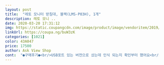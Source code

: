 ```yaml
---
layout: post 
title:  "레토 모니터 받침대, 블랙(LMS-P03H), 1개" 
description: 레토 모니 ..
date: 2020-03-20 17:31:12 
img: https://static.coupangcdn.com/image/product/image/vendoritem/2019/08/05/3120268293/3977b583-d131-48dd-942b-2a7a9a08ccf9.jpg 
linkUrl: https://coupa.ng/buW3zK 
categories: [1021] 
color: 43A047 
price: 17500 
author: Ask View Shop 
cont:  "●구매후기●<br/>USB포트 있는 버전으로 샀는데 인식 되는지 확인부터 했어요<br/>가볍고 튼튼하네요! 의외입니다.<br/><br/>가성비 쩌는 물건입니다.<br/><br/>개인적으로 좋은 선택이었다고 생각합니다.<br/><br/>그런데 조립해보니~<br/>그리고 부실한 느낌이 없지 않아있지만 모니터가 무거워서<br/>깔끔한 구조, 가벼우면서도 튼튼한 제품, 가성비까지 갑!<br/>너무 큰 기대를 했었는지 실망이 큽니다.<br/><br/>더욱이 USB를 쉽게 사용할 수 있는 점이<br/>동영상은 USB포트 인식되는 거 보여드리려고 찍었습니다<br/>둘째는 usb인식률이 낮습니다.<br/> 어느날은 됐다가 어느날은 안됐다가 그러네요~ 이미 몇일 사용해서 반품 안하고 사용합니다.<br/> 모니터 뒤에 있는 본체에  usb잭 사용하기 싫어서 구매했은데 아무 의미 없네요~^^;<br/>메모지나 작은 사무용품을 둘 수 있는 곳이 있어 좋고,<br/>모니터 선반만이 아니라<br/>삐걱하긴 했는데 그래도 지탱 잘되고 좋아요!! 꼭 사세요<br/>사무실 책상이 완전 깔끔해져요<br/>셋째는 설명서가 없습니다.<br/> 물론 간단합니다  본체 다리연결하고 뒤에 usb꽂으면 되는건데 줄이 한개에서 갈라지는데 어떤게 무엇인지는 알려줘도 좋지 않나 생각합니다.<br/> 잭을 잘못 연결했는데 2.<br/>0밖에 인식 안되네요.<br/><br/>스마트폰을 세로로 세워 충전할 수 있도록 구멍도 있네요.<br/><br/>잘 산 것 같네요^^<br/>처음 받았을 때 플라스틱 쪼가리라고 생각했어요.<br/><br/>첫째는 재질이 부실합니다.<br/> 모니터가 무거운 것도 아는데 벌써 눌리는 모습이 보입니다.<br/><br/>USB포트 있는 버전으로 샀는데 인식 되는지 확인부터 했어요<br/>가볍고 튼튼하네요! 의외입니다.<br/><br/>가성비 쩌는 물건입니다.<br/><br/>개인적으로 좋은 선택이었다고 생각합니다.<br/><br/>그런데 조립해보니~<br/>그리고 부실한 느낌이 없지 않아있지만 모니터가 무거워서<br/>깔끔한 구조, 가벼우면서도 튼튼한 제품, 가성비까지 갑!<br/>너무 큰 기대를 했었는지 실망이 큽니다.<br/><br/>더욱이 USB를 쉽게 사용할 수 있는 점이<br/>동영상은 USB포트 인식되는 거 보여드리려고 찍었습니다<br/>둘째는 usb인식률이 낮습니다.<br/> 어느날은 됐다가 어느날은 안됐다가 그러네요~ 이미 몇일 사용해서 반품 안하고 사용합니다.<br/> 모니터 뒤에 있는 본체에  usb잭 사용하기 싫어서 구매했은데 아무 의미 없네요~^^;<br/>메모지나 작은 사무용품을 둘 수 있는 곳이 있어 좋고,<br/>모니터 선반만이 아니라<br/>삐걱하긴 했는데 그래도 지탱 잘되고 좋아요!! 꼭 사세요<br/>사무실 책상이 완전 깔끔해져요<br/>셋째는 설명서가 없습니다.<br/> 물론 간단합니다  본체 다리연결하고 뒤에 usb꽂으면 되는건데 줄이 한개에서 갈라지는데 어떤게 무엇인지는 알려줘도 좋지 않나 생각합니다.<br/> 잭을 잘못 연결했는데 2.<br/>0밖에 인식 안되네요.<br/><br/>스마트폰을 세로로 세워 충전할 수 있도록 구멍도 있네요.<br/><br/>잘 산 것 같네요^^<br/>처음 받았을 때 플라스틱 쪼가리라고 생각했어요.<br/><br/>첫째는 재질이 부실합니다.<br/> 모니터가 무거운 것도 아는데 벌써 눌리는 모습이 보입니다.<br/><br/>" 
---
```

